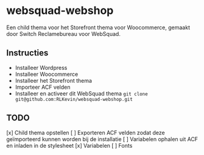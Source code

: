 # websquad-webshop
Een child thema voor het Storefront thema voor Woocommerce, gemaakt door Switch Reclamebureau voor WebSquad.

## Instructies
- Installeer Wordpress
- Installeer Woocommerce
- Installeer het Storefront thema
- Importeer ACF velden
- Installeer en activeer dit WebSquad thema ```git clone git@github.com:RLKevin/websquad-webshop.git```

## TODO
[x] Child thema opstellen
[ ] Exporteren ACF velden zodat deze geïmporteerd kunnen worden bij de installatie
[ ] Variabelen ophalen uit ACF en inladen in de stylesheet
 [x] Variabelen
 [ ] Fonts